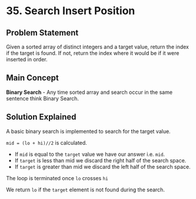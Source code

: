 # 35. Search Insert Position

## Problem Statement

Given a sorted array of distinct integers and a target value, return the index if the target is found. If not, return the index where it would be if it were inserted in order.

## Main Concept

**Binary Search** - Any time sorted array and search occur in the same sentence think Binary Search.

## Solution Explained

A basic binary search is implemented to search for the target value.

`mid = (lo + hi)//2` is calculated.

- If `mid` is equal to the `target` value we have our answer i.e. `mid`.
- If `target` is less than mid we discard the right half of the search space.
- If `target` is greater than mid we discard the left half of the search space.

The loop is terminated once `lo` crosses `hi`

We return `lo` if the `target` element is not found during the search.
